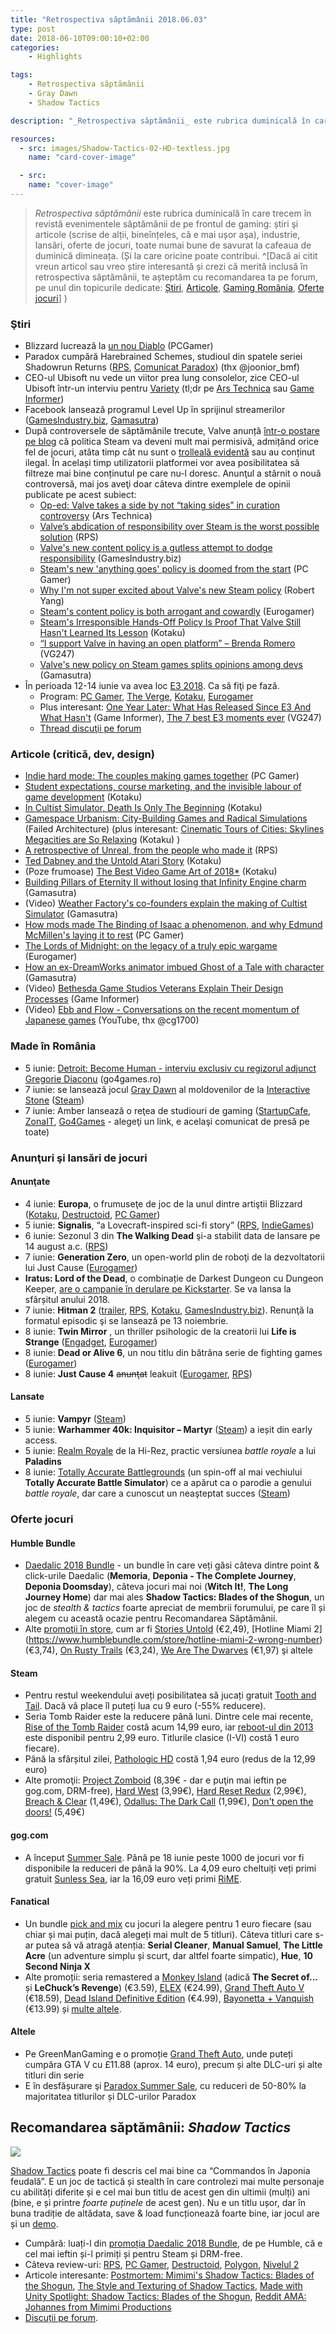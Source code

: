 ```yaml
---
title: "Retrospectiva săptămânii 2018.06.03"
type: post
date: 2018-06-10T09:00:10+02:00
categories:
    - Highlights

tags:
    - Retrospectiva săptămânii
    - Gray Dawn
    - Shadow Tactics

description: "_Retrospectiva săptămânii_ este rubrica duminicală în care trecem în revistă evenimentele săptămânii de pe frontul de gaming: știri şi articole (scrise de alții, bineînțeles, că e mai ușor aşa), industrie, lansări, oferte de jocuri, toate numai bune de savurat la cafeaua de duminică dimineața."

resources:
  - src: images/Shadow-Tactics-02-HD-textless.jpg
    name: "card-cover-image"

  - src:
    name: "cover-image"
---
```

> _Retrospectiva săptămânii_ este rubrica duminicală în care trecem în revistă evenimentele săptămânii de pe frontul de gaming: știri şi articole (scrise de alții, bineînțeles, că e mai ușor aşa), industrie, lansări, oferte de jocuri, toate numai bune de savurat la cafeaua de duminică dimineața. (Și la care oricine poate contribui. ^[Dacă ai citit vreun articol sau vreo știre interesantă și crezi că merită inclusă în retrospectiva săptămânii, te așteptăm cu recomandarea ta pe forum, pe unul din topicurile dedicate: [Știri](https://forum.candaparerevista.ro/viewtopic.php?f=4&t=46), [Articole](https://forum.candaparerevista.ro/viewtopic.php?f=4&t=206), [Gaming România](https://forum.candaparerevista.ro/viewtopic.php?f=4&t=1622), [Oferte jocuri](https://forum.candaparerevista.ro/viewtopic.php?f=62&t=25)] )


### Ştiri
* Blizzard lucrează la [un nou Diablo](https://www.pcgamer.com/blizzard-is-working-on-a-new-unannounced-diablo-project/) (PCGamer)
* Paradox cumpără Harebrained Schemes, studioul din spatele seriei Shadowrun Returns ([RPS](https://www.rockpapershotgun.com/2018/06/05/paradox-buying-harebrained-schemes-studio/), [Comunicat Paradox](https://www.paradoxinteractive.com/en/paradox-interactive-to-acquire-seattle-based-harebrained-schemes/)) (thx @joonior_bmf)
* CEO-ul Ubisoft nu vede un viitor prea lung consolelor, zice CEO-ul Ubisoft într-un interviu pentru [Variety](https://variety.com/2018/gaming/features/death-of-the-console-1202833926/) (tl;dr pe [Ars Technica](https://arstechnica.com/gaming/2018/06/ubisoft-ceo-cloud-gaming-will-replace-consoles-after-the-next-generation/) sau [Game Informer](https://www.gameinformer.com/2018/06/06/ubisoft-expects-only-one-more-console-generation))
* Facebook lansează programul Level Up în sprijinul streamerilor ([GamesIndustry.biz](https://www.gamesindustry.biz/articles/2018-06-07-facebooks-level-up-program-aims-to-support-new-creators), [Gamasutra](https://www.gamasutra.com/view/news/319597/Facebook_launches_new_program_for_gaming_streamers_just_starting_out.php))
* După controversele de săptămânile trecute, Valve anunță [într-o postare pe blog](https://steamcommunity.com/games/593110/announcements/detail/1666776116200553082) că politica Steam va deveni mult mai permisivă, admițând orice fel de jocuri, atâta timp cât nu sunt o [trolleală evidentă](https://www.gamasutra.com/view/news/319655/Valve_clarifies_what_games_count_as_straight_up_trolling_sort_of.php) sau au conținut ilegal. În același timp utilizatorii platformei vor avea posibilitatea să filtreze mai bine conținutul pe care nu-l doresc. Anunţul a stârnit o nouă controversă, mai jos aveţi doar câteva dintre exemplele de opinii publicate pe acest subiect:
  * [Op-ed: Valve takes a side by not “taking sides” in curation controversy](https://arstechnica.com/gaming/2018/06/op-ed-valve-takes-a-side-by-not-taking-sides-in-curation-controversy/) (Ars Technica)
  * [Valve’s abdication of responsibility over Steam is the worst possible solution](https://www.rockpapershotgun.com/2018/06/07/valves-abdication-of-responsibility-over-steam-is-the-worst-possible-solution/) (RPS)
  * [Valve's new content policy is a gutless attempt to dodge responsibility](https://www.gamesindustry.biz/articles/2018-06-06-valves-new-content-policy-is-a-gutless-attempt-to-dodge-responsibility) (GamesIndustry.biz)
  * [Steam's new 'anything goes' policy is doomed from the start](https://www.pcgamer.com/steams-new-anything-goes-policy-is-doomed-from-the-start/) (PC Gamer)
  * [Why I'm not super excited about Valve's new Steam policy](https://www.blog.radiator.debacle.us/2018/06/why-im-not-super-excited-about-valves.html) (Robert Yang)
  * [Steam's content policy is both arrogant and cowardly](https://www.eurogamer.net/articles/2018-06-07-steams-content-policy-is-both-arrogant-and-cowardly) (Eurogamer)
  * [Steam's Irresponsible Hands-Off Policy Is Proof That Valve Still Hasn't Learned Its Lesson](https://steamed.kotaku.com/steams-irresponsible-hands-off-policy-is-proof-that-val-1826654709) (Kotaku)
  * [“I support Valve in having an open platform” – Brenda Romero](https://www.vg247.com/2018/06/07/support-valve-open-platform-brenda-romero/) (VG247)
  * [Valve's new policy on Steam games splits opinions among devs](https://www.gamasutra.com/view/news/319594/Valves_new_policy_on_Steam_games_splits_opinions_among_devs.php) (Gamasutra)
* În perioada 12-14 iunie va avea loc [E3 2018](https://www.e3expo.com/). Ca să fiţi pe fază. 
  * Program: [PC Gamer](https://www.pcgamer.com/e3-2018-schedule/), [The Verge](https://www.theverge.com/2018/6/8/17430588/e3-2018-schedule-ps4-xbox-nintendo), [Kotaku](https://kotaku.com/the-e3-2018-press-conference-schedule-1825468920), [Eurogamer](https://www.eurogamer.net/articles/2018-06-08-e3-2018-guide-conference-times-stream-links-predictions)
  * Plus interesant: [One Year Later: What Has Released Since E3 And What Hasn't](https://www.gameinformer.com/e3-2018/2018/06/06/one-year-later-what-has-released-since-e3-and-what-hasnt) (Game Informer), [The 7 best E3 moments ever](https://www.vg247.com/2018/06/06/e3-best-moments-reveals-ever/) (VG247)
  * [Thread discuţii pe forum](https://forum.candaparerevista.ro/viewtopic.php?f=4&t=1828)

### Articole (critică, dev, design)
* [Indie hard mode: The couples making games together](https://www.pcgamer.com/indie-hard-mode-the-couples-making-games-together/) (PC Gamer)
* [Student expectations, course marketing, and the invisible labour of game development](https://brkeogh.com/2018/05/07/student-expectations-course-marketing-and-the-invisible-labour-of-game-development/) (Kotaku)
* [In Cultist Simulator, Death Is Only The Beginning](https://kotaku.com/in-cultist-simulator-death-is-only-the-beginning-1826452720) (Kotaku)
* [Gamespace Urbanism: City-Building Games and Radical Simulations](https://failedarchitecture.com/gamespace-urbanism-city-building-games-and-radical-simulations/) (Failed Architecture) (plus interesant: [Cinematic Tours of Cities: Skylines Megacities are So Relaxing](http://www.kotaku.co.uk/2018/06/04/cinematic-tours-of-cities-skylines-megacities-are-so-relaxing) (Kotaku) )
* [A retrospective of Unreal, from the people who made it](https://www.rockpapershotgun.com/2018/06/05/unreal-retrospective-from-the-people-who-made-it/) (RPS)
* [Ted Dabney and the Untold Atari Story](http://www.kotaku.co.uk/2018/06/07/ted-dabney-and-the-untold-atari-story) (Kotaku)
* (Poze frumoase) [The Best Video Game Art of 2018*](http://www.kotaku.co.uk/2018/06/07/the-best-video-game-art-of-2018) (Kotaku)
* [Building Pillars of Eternity II without losing that Infinity Engine charm](https://gamasutra.com/view/news/319495/Building_Pillars_of_Eternity_II_without_losing_that_Infinity_Engine_charm.php) (Gamasutra)
* (Video) [Weather Factory's co-founders explain the making of Cultist Simulator](https://gamasutra.com/view/news/319505/Weather_Factorys_cofounders_explain_the_making_of_Cultist_Simulator.php) (Gamasutra)
* [How mods made The Binding of Isaac a phenomenon, and why Edmund McMillen's laying it to rest](https://www.pcgamer.com/how-mods-made-the-binding-of-isaac-a-phenomenon-and-why-edmund-mcmillens-laying-it-to-rest/) (PC Gamer)
* [The Lords of Midnight: on the legacy of a truly epic wargame](https://www.eurogamer.net/articles/2018-06-06-the-lords-of-midnight-on-the-legacy-of-a-truly-epic-wargame) (Eurogamer)
* [How an ex-DreamWorks animator imbued Ghost of a Tale with character](https://www.gamasutra.com/view/news/317765/How_an_exDreamWorks_animator_imbued_Ghost_of_a_Tale_with_character.php) (Gamasutra)
* (Video) [Bethesda Game Studios Veterans Explain Their Design Processes](https://www.gameinformer.com/gamer-culture/2018/06/05/bethesda-game-studios-veterans-explain-their-design-processes) (Game Informer)
* (Video) [Ebb and Flow - Conversations on the recent momentum of Japanese games](https://www.youtube.com/watch?v=_j6ZHkg5BtE) (YouTube, thx @cg1700)

### Made în România
* 5 iunie: [Detroit: Become Human - interviu exclusiv cu regizorul adjunct Gregorie Diaconu](http://jocuri.go4it.ro/detroit-become-human-interviu-gregorie-diaconu) (go4games.ro)
* 7 iunie: se lansează jocul [Gray Dawn](http://gray-dawn.com/) al moldovenilor de la [Interactive Stone](http://interactivestone.com/) ([Steam](https://store.steampowered.com/app/747360/Gray_Dawn/))
* 7 iunie: Amber lansează o reţea de studiouri de gaming ([StartupCafe](https://www.startupcafe.ro/afaceri/amber-retea-studiouri-jocuri-gaming-angajari-it.htm), [ZonaIT](https://zonait.tv/amber-cel-mai-important-nume-al-gaming-ului-independent-romanesc-se-dezvolta-intr-o-retea-de-studiouri-de-jocuri/), [Go4Games](http://jocuri.go4it.ro/stiri-si-articole/diverse/romanii-de-la-amber-se-dezvolta-intr-o-retea-de-studiouri-producatoare-de-jocuri-17247796) - alegeţi un link, e acelaşi comunicat de presă pe toate)

### Anunţuri şi lansări de jocuri
#### Anunţate
* 4 iunie: **Europa**, o frumuseţe de joc de la unul dintre artiştii Blizzard ([Kotaku](http://www.kotaku.co.uk/2018/06/04/europa-looks-absolutely-beautiful), [Destructoid](https://www.destructoid.com/i-can-t-wait-to-lose-myself-in-europa-506162.phtml), [PC Gamer](https://www.pcgamer.com/watch-the-gorgeous-teaser-for-europa-the-tale-of-the-last-sentient-android/))
* 5 iunie: **Signalis**, “a Lovecraft-inspired sci-fi story” ([RPS](https://www.rockpapershotgun.com/2018/06/05/signalis-sci-fi-horror-teaser-trailer/), [IndieGames](http://indiegames.com/2018/06/signalis_blends_lovecraftian_s.html))
* 6 iunie: Sezonul 3 din **The Walking Dead** şi-a stabilit data de lansare pe 14 august a.c. ([RPS](https://www.rockpapershotgun.com/2018/06/06/the-walking-dead-the-final-season-episode-1-release-date/))
* 7 iunie: **Generation Zero**, un open-world plin de roboţi de la dezvoltatorii lui Just Cause ([Eurogamer](https://www.eurogamer.net/articles/2018-06-07-robots-have-taken-over-1980s-east-coast-sweden-in-avalanches-new-game-generation-zero))
* **Iratus: Lord of the Dead**, o combinație de Darkest Dungeon cu Dungeon Keeper, [are o campanie în derulare pe Kickstarter](https://www.kickstarter.com/projects/2107948460/iratus-lord-of-the-dead). Se va lansa la sfârșitul anului 2018.
* 7 iunie: **Hitman 2** ([trailer](https://www.youtube.com/watch?v=YD1ttZ-JRP0), [RPS](https://www.rockpapershotgun.com/2018/06/05/hitman-2-revealed-by-logo-on-warner-bros-website/), [Kotaku](https://kotaku.com/wb-games-announces-hitman-2-1826641819), [GamesIndustry.biz](https://www.gamesindustry.biz/articles/2018-06-08-io-partners-with-warner-bros-for-hitman-2-ditches-episodic-format)). Renunţă la formatul episodic şi se lansează pe 13 noiembrie.
* 8 iunie: **Twin Mirror** , un thriller psihologic de la creatorii lui **Life is Strange** ([Engadget](https://www.engadget.com/2018/06/08/makers-of-life-is-strange-announce-psychological-thriller-twi/), [Eurogamer](https://www.eurogamer.net/articles/2018-06-08-life-is-strange-devs-new-game-is-small-town-mystery-thriller-twin-mirror))
* 8 iunie: **Dead or Alive 6**, un nou titlu din bătrâna serie de fighting games ([Eurogamer](https://www.eurogamer.net/articles/2018-06-08-team-ninja-unveils-dead-or-alive-6-with-a-flashy-new-trailer))
* 8 iunie: **Just Cause 4** ~~anunţat~~ leakuit ([Eurogamer](https://www.eurogamer.net/articles/2018-06-08-just-cause-4-leaked-by-steam-advert), [RPS](https://www.rockpapershotgun.com/2018/06/08/just-cause-4-confirmed-steam-leak/))

#### Lansate
* 5 iunie: **Vampyr** ([Steam](https://store.steampowered.com/app/427290/Vampyr/))
* 5 iunie: **Warhammer 40k: Inquisitor – Martyr** ([Steam](https://store.steampowered.com/app/527430/Warhammer_40000_Inquisitor__Martyr/)) a ieșit din early access.
* 5 iunie: [Realm Royale](https://store.steampowered.com/app/813820/Realm_Royale/) de la Hi-Rez, practic versiunea _battle royale_ a lui **Paladins**
* 8 iunie: [Totally Accurate Battlegrounds](http://landfall.se/) (un spin-off al mai vechiului **Totally Accurate Battle Simulator**) ce a apărut ca o parodie a genului _battle royale_, dar care a cunoscut un neaşteptat succes ([Steam](https://store.steampowered.com/app/823130/Totally_Accurate_Battlegrounds/))

### Oferte jocuri
#### Humble Bundle
* [Daedalic 2018 Bundle](https://www.humblebundle.com/games/daedalic-2018-bundle) - un bundle în care veți găsi câteva dintre point & click-urile Daedalic (**Memoria**, **Deponia - The Complete Journey**, **Deponia Doomsday**), câteva jocuri mai noi (**Witch It!**, **The Long Journey Home**) dar mai ales **Shadow Tactics: Blades of the Shogun**, un joc de _stealth & tactics_ foarte apreciat de membrii forumului, pe care îl și alegem cu această ocazie pentru Recomandarea Săptămânii.
* Alte [promoţii în store](https://www.humblebundle.com/store/search?sort=discount&filter=onsale), cum ar fi [Stories Untold](https://www.humblebundle.com/store/stories-untold) (€2,49), [Hotline Miami 2] (https://www.humblebundle.com/store/hotline-miami-2-wrong-number) (€3,74), [On Rusty Trails](https://www.humblebundle.com/store/on-rusty-trails) (€3,24), [We Are The Dwarves](https://www.humblebundle.com/store/we-are-the-dwarves) (€1,97) şi altele

#### Steam
* Pentru restul weekendului aveți posibilitatea să jucați gratuit [Tooth and Tail](https://store.steampowered.com/app/286000/Tooth_and_Tail/). Dacă vă place îl puteți lua cu 9 euro (-55% reducere).
* Seria Tomb Raider este la reducere până luni. Dintre cele mai recente, [Rise of the Tomb Raider](https://store.steampowered.com/app/391220/Rise_of_the_Tomb_Raider/) costă acum 14,99 euro, iar [reboot-ul din 2013](https://store.steampowered.com/app/203160/Tomb_Raider/) este disponibil pentru 2,99 euro. Titlurile clasice (I-VI) costă 1 euro fiecare).
* Până la sfârșitul zilei, [Pathologic HD](https://store.steampowered.com/app/384110/Pathologic_Classic_HD/) costă 1,94 euro (redus de la 12,99 euro)
* Alte promoţii: [Project Zomboid](https://store.steampowered.com/app/108600/Project_Zomboid/) (8,39€ - dar e puţin mai ieftin pe gog.com, DRM-free), [Hard West](https://store.steampowered.com/app/307670/Hard_West/) (3,99€), [Hard Reset Redux](https://store.steampowered.com/app/407810/Hard_Reset_Redux/) (2,99€), [Breach & Clear](https://store.steampowered.com/app/266130/Breach__Clear/) (1,49€), [Odallus: The Dark Call](https://store.steampowered.com/app/319480/Odallus_The_Dark_Call/) (1,99€), [Don't open the doors!](https://store.steampowered.com/app/533950/Dont_open_the_doors/) (5,49€)

#### gog.com
* A început [Summer Sale](https://www.gog.com/). Până pe 18 iunie peste 1000 de jocuri vor fi disponibile la reduceri de până la 90%. La 4,09 euro cheltuiți veți primi gratuit [Sunless Sea](https://www.gog.com/game/sunless_sea), iar la 16,09 euro veți primi [RiME](https://www.gog.com/game/rime).

#### Fanatical
* Un bundle [pick and mix](https://www.fanatical.com/en/pick-and-mix/curve-pick-mix-bundle) cu jocuri la alegere pentru 1 euro fiecare (sau chiar și mai puțin, dacă alegeți mai mult de 5 titluri). Câteva titluri care s-ar putea să vă atragă atenția: **Serial Cleaner**, **Manual Samuel**, **The Little Acre** (un adventure simplu și scurt, dar altfel foarte simpatic), **Hue**, **10 Second Ninja X**
* Alte promoții: seria remastered a [Monkey Island](https://www.fanatical.com/en/game/monkey-island-special-edition-bundle) (adică **The Secret of...** și **LeChuck’s Revenge**) (€3.59), [ELEX](https://www.fanatical.com/en/game/elex) (€24.99), [Grand Theft Auto V](https://www.fanatical.com/en/game/grand-theft-auto-v) (€18.59), [Dead Island Definitive Edition](https://www.fanatical.com/en/game/dead-island-definitive-edition) (€4.99), [Bayonetta + Vanquish](https://www.fanatical.com/en/bundle/bayonetta-plus-vanquish-pack) (€13.99) și [multe altele](https://www.fanatical.com/en/latest-deals).

#### Altele
* Pe GreenManGaming e o promoție [Grand Theft Auto](https://www.greenmangaming.com/titles/rockstar-gta-promo), unde puteți cumpăra GTA V cu £11.88 (aprox. 14 euro), precum și alte DLC-uri și alte titluri din serie
* E în desfășurare şi [Paradox Summer Sale](https://www.paradoxplaza.com/on-sale/), cu reduceri de 50-80% la majoritatea titlurilor și DLC-urilor Paradox



## Recomandarea săptămânii: _Shadow Tactics_

![](images/shadowtactic-1481148309584.jpg)

[Shadow Tactics](http://www.shadow-tactics.com/) poate fi descris cel mai bine ca “Commandos în Japonia feudală”. E un joc de tactică și stealth în care controlezi mai multe personaje cu abilități diferite și e cel mai bun titlu de acest gen din ultimii (mulți) ani (bine, e și printre _foarte puținele_ de acest gen). Nu e un titlu ușor, dar în buna tradiție de altădata, save & load funcționează foarte bine, iar jocul are și un [demo](https://www.gog.com/game/shadow_tactics_demo).

  * Cumpără: luați-l din [promoția Daedalic 2018 Bundle](https://www.humblebundle.com/games/daedalic-2018-bundle), de pe Humble, că e cel mai ieftin și-l primiți și pentru Steam și DRM-free.
  * Câteva review-uri: [RPS](https://www.rockpapershotgun.com/2016/12/02/wot-i-think-shadow-tactics-blades-of-the-shogun/), [PC Gamer](https://www.pcgamer.com/shadow-tactics-review/), [Destructoid](https://www.destructoid.com/review-shadow-tactics-blades-of-the-shogun-405919.phtml), [Polygon](https://www.polygon.com/2016/12/16/13977280/shadow-tactics-blades-of-the-shogun-review-pc-windows), [Nivelul 2](http://nivelul2.ro/review-shadow-tactics-blades-shogun-m/)
  * Articole interesante: [Postmortem: Mimimi's Shadow Tactics: Blades of the Shogun](https://www.gamasutra.com/view/news/310894/Postmortem_Mimimis_Shadow_Tactics_Blades_of_the_Shogun.php), [The Style and Texturing of Shadow Tactics](https://www.eyeforgames.com/CRsmall/style-texturing-shadow-tactics/), [Made with Unity Spotlight: Shadow Tactics: Blades of the Shogun](https://connect.unity.com/p/articles-made-with-unity-spotlight-shadow-tactics-blades-of-the-shogun), [Reddit AMA: Johannes from Mimimi Productions](https://www.reddit.com/r/Games/comments/5gtx8o/im_johannes_i_run_mimimi_productions_developer_of/)
  * [Discuții pe forum](https://forum.candaparerevista.ro/viewtopic.php?f=7&t=1342).
